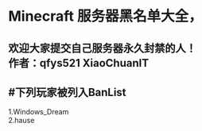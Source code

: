 # Minecraft 服务器黑名单大全，             
欢迎大家提交自己服务器永久封禁的人！                
作者：qfys521 XiaoChuanIT
-----------------------------------------------------------------------------------------------------------------
#下列玩家被列入BanList
-----------------------------------------------------------------------------------------------
1.Windows_Dream           
2.hause


